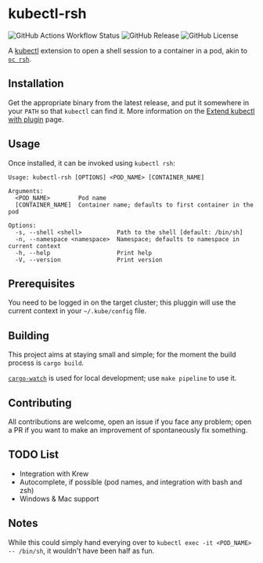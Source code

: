 # kubectl-rsh

![GitHub Actions Workflow Status](https://img.shields.io/github/actions/workflow/status/worldline/kubectl-rsh/main.yml)
![GitHub Release](https://img.shields.io/github/v/release/worldline/kubectl-rsh)
![GitHub License](https://img.shields.io/github/license/worldline/kubectl-rsh)

A [kubectl](https://github.com/kubernetes/kubectl) extension to open a shell session to a container in a pod, akin to [`oc rsh`](https://github.com/openshift/oc).

## Installation

Get the appropriate binary from the latest release, and put it somewhere in your `PATH` so that `kubectl` can find it. More information on the [Extend kubectl with plugin](https://kubernetes.io/docs/tasks/extend-kubectl/kubectl-plugins/) page.

## Usage

Once installed, it can be invoked using `kubectl rsh`:

```
Usage: kubectl-rsh [OPTIONS] <POD_NAME> [CONTAINER_NAME]

Arguments:
  <POD_NAME>        Pod name
  [CONTAINER_NAME]  Container name; defaults to first container in the pod

Options:
  -s, --shell <shell>          Path to the shell [default: /bin/sh]
  -n, --namespace <namespace>  Namespace; defaults to namespace in current context
  -h, --help                   Print help
  -V, --version                Print version
```

## Prerequisites

You need to be logged in on the target cluster; this pluggin will use the current context in your `~/.kube/config` file.

## Building

This project aims at staying small and simple; for the moment the build process is `cargo build`.

[`cargo-watch`](https://github.com/watchexec/cargo-watch) is used for local development; use `make pipeline` to use it.

## Contributing

All contributions are welcome, open an issue if you face any problem; open a PR if you want to make an improvement of spontaneously fix something.

## TODO List

- Integration with Krew
- Autocomplete, if possible (pod names, and integration with bash and zsh)
- Windows & Mac support

## Notes

While this could simply hand everying over to `kubectl exec -it <POD_NAME> -- /bin/sh`, it wouldn't have been half as fun.
